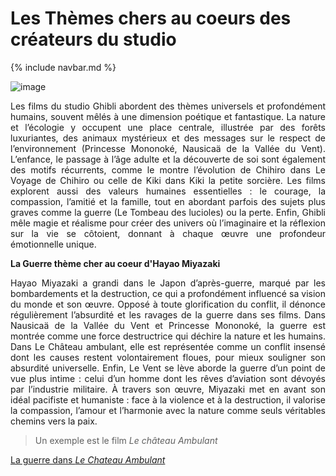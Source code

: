 # Les Thèmes chers au coeurs des créateurs du studio

{% include navbar.md %}

![image](https://github.com/user-attachments/assets/93d03cb5-03b7-48f2-8bf9-7f65d1b340c0)

<p style="text-align:justify;">Les films du studio Ghibli abordent des thèmes universels et profondément humains, souvent mêlés à une dimension poétique et fantastique. La nature et l’écologie y occupent une place centrale, illustrée par des forêts luxuriantes, des animaux mystérieux et des messages sur le respect de l’environnement (Princesse Mononoké, Nausicaä de la Vallée du Vent). L’enfance, le passage à l’âge adulte et la découverte de soi sont également des motifs récurrents, comme le montre l’évolution de Chihiro dans Le Voyage de Chihiro ou celle de Kiki dans Kiki la petite sorcière. Les films explorent aussi des valeurs humaines essentielles : le courage, la compassion, l’amitié et la famille, tout en abordant parfois des sujets plus graves comme la guerre (Le Tombeau des lucioles) ou la perte. Enfin, Ghibli mêle magie et réalisme pour créer des univers où l’imaginaire et la réflexion sur la vie se côtoient, donnant à chaque œuvre une profondeur émotionnelle unique.</p>

**La Guerre thème cher au coeur d'Hayao Miyazaki**

<p style="text-align:justify;">Hayao Miyazaki a grandi dans le Japon d’après-guerre, marqué par les bombardements et la destruction, ce qui a profondément influencé sa vision du monde et son œuvre. Opposé à toute glorification du conflit, il dénonce régulièrement l’absurdité et les ravages de la guerre dans ses films. Dans Nausicaä de la Vallée du Vent et Princesse Mononoké, la guerre est montrée comme une force destructrice qui déchire la nature et les humains. Dans Le Château ambulant, elle est représentée comme un conflit insensé dont les causes restent volontairement floues, pour mieux souligner son absurdité universelle. Enfin, Le Vent se lève aborde la guerre d’un point de vue plus intime : celui d’un homme dont les rêves d’aviation sont dévoyés par l’industrie militaire. À travers son œuvre, Miyazaki met en avant son idéal pacifiste et humaniste : face à la violence et à la destruction, il valorise la compassion, l’amour et l’harmonie avec la nature comme seuls véritables chemins vers la paix.</p>

> Un exemple est le film *Le château Ambulant*

[La guerre dans *Le Chateau Ambulant*](lechateauambulant)

